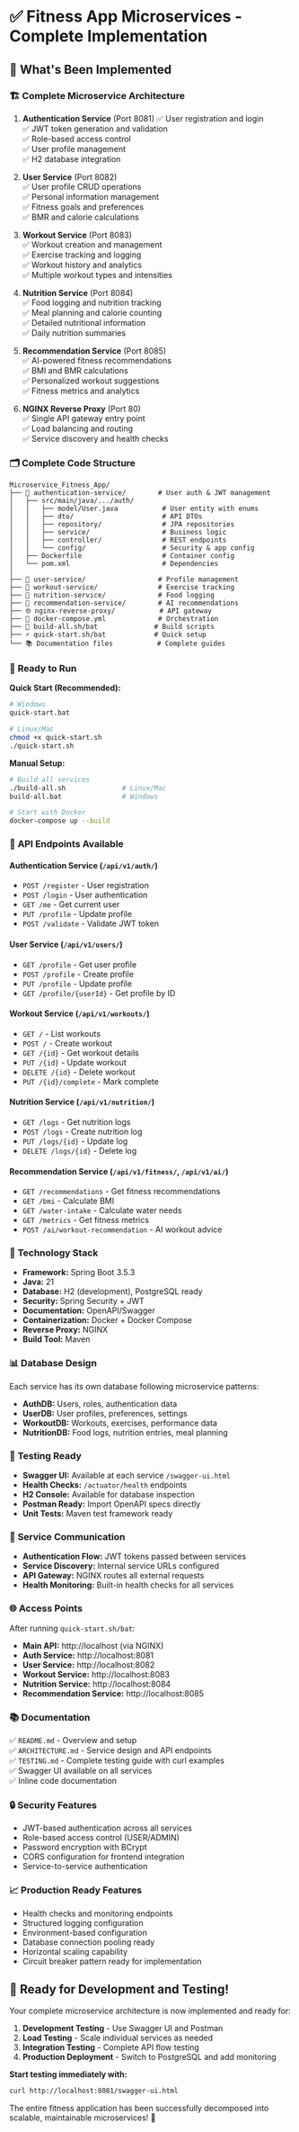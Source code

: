 # ✅ Fitness App Microservices - Complete Implementation

## 🎯 What's Been Implemented

### 🏗️ **Complete Microservice Architecture**

1. **Authentication Service** (Port 8081)
   ✅ User registration and login  
   ✅ JWT token generation and validation  
   ✅ Role-based access control  
   ✅ User profile management  
   ✅ H2 database integration  

2. **User Service** (Port 8082)  
   ✅ User profile CRUD operations  
   ✅ Personal information management  
   ✅ Fitness goals and preferences  
   ✅ BMR and calorie calculations  

3. **Workout Service** (Port 8083)  
   ✅ Workout creation and management  
   ✅ Exercise tracking and logging  
   ✅ Workout history and analytics  
   ✅ Multiple workout types and intensities  

4. **Nutrition Service** (Port 8084)  
   ✅ Food logging and nutrition tracking  
   ✅ Meal planning and calorie counting  
   ✅ Detailed nutritional information  
   ✅ Daily nutrition summaries  

5. **Recommendation Service** (Port 8085)  
   ✅ AI-powered fitness recommendations  
   ✅ BMI and BMR calculations  
   ✅ Personalized workout suggestions  
   ✅ Fitness metrics and analytics  

6. **NGINX Reverse Proxy** (Port 80)  
   ✅ Single API gateway entry point  
   ✅ Load balancing and routing  
   ✅ Service discovery and health checks  

### 🗂️ **Complete Code Structure**

```
Microservice_Fitness_App/
├── 🔐 authentication-service/        # User auth & JWT management
│   ├── src/main/java/.../auth/
│   │   ├── model/User.java           # User entity with enums
│   │   ├── dto/                      # API DTOs
│   │   ├── repository/               # JPA repositories  
│   │   ├── service/                  # Business logic
│   │   ├── controller/               # REST endpoints
│   │   └── config/                   # Security & app config
│   ├── Dockerfile                    # Container config
│   └── pom.xml                       # Dependencies
│
├── 👤 user-service/                  # Profile management
├── 💪 workout-service/               # Exercise tracking  
├── 🥗 nutrition-service/             # Food logging
├── 🎯 recommendation-service/        # AI recommendations
├── 🌐 nginx-reverse-proxy/           # API gateway
├── 🐳 docker-compose.yml             # Orchestration
├── 🔧 build-all.sh/bat              # Build scripts
├── ⚡ quick-start.sh/bat            # Quick setup
└── 📚 Documentation files           # Complete guides
```

### 🚀 **Ready to Run**

**Quick Start (Recommended):**
```bash
# Windows
quick-start.bat

# Linux/Mac  
chmod +x quick-start.sh
./quick-start.sh
```

**Manual Setup:**
```bash
# Build all services
./build-all.sh              # Linux/Mac
build-all.bat               # Windows

# Start with Docker
docker-compose up --build
```

### 🎯 **API Endpoints Available**

#### Authentication Service (`/api/v1/auth/`)
- `POST /register` - User registration
- `POST /login` - User authentication  
- `GET /me` - Get current user
- `PUT /profile` - Update profile
- `POST /validate` - Validate JWT token

#### User Service (`/api/v1/users/`)
- `GET /profile` - Get user profile
- `POST /profile` - Create profile  
- `PUT /profile` - Update profile
- `GET /profile/{userId}` - Get profile by ID

#### Workout Service (`/api/v1/workouts/`)
- `GET /` - List workouts
- `POST /` - Create workout
- `GET /{id}` - Get workout details
- `PUT /{id}` - Update workout  
- `DELETE /{id}` - Delete workout
- `PUT /{id}/complete` - Mark complete

#### Nutrition Service (`/api/v1/nutrition/`)
- `GET /logs` - Get nutrition logs
- `POST /logs` - Create nutrition log
- `PUT /logs/{id}` - Update log
- `DELETE /logs/{id}` - Delete log

#### Recommendation Service (`/api/v1/fitness/`, `/api/v1/ai/`)
- `GET /recommendations` - Get fitness recommendations
- `GET /bmi` - Calculate BMI
- `GET /water-intake` - Calculate water needs
- `GET /metrics` - Get fitness metrics
- `POST /ai/workout-recommendation` - AI workout advice

### 🔧 **Technology Stack**

- **Framework:** Spring Boot 3.5.3
- **Java:** 21  
- **Database:** H2 (development), PostgreSQL ready
- **Security:** Spring Security + JWT
- **Documentation:** OpenAPI/Swagger
- **Containerization:** Docker + Docker Compose
- **Reverse Proxy:** NGINX
- **Build Tool:** Maven

### 📊 **Database Design**

Each service has its own database following microservice patterns:

- **AuthDB:** Users, roles, authentication data
- **UserDB:** User profiles, preferences, settings  
- **WorkoutDB:** Workouts, exercises, performance data
- **NutritionDB:** Food logs, nutrition entries, meal planning

### 🧪 **Testing Ready**

- **Swagger UI:** Available at each service `/swagger-ui.html`
- **Health Checks:** `/actuator/health` endpoints  
- **H2 Console:** Available for database inspection
- **Postman Ready:** Import OpenAPI specs directly
- **Unit Tests:** Maven test framework ready

### 🚦 **Service Communication**

- **Authentication Flow:** JWT tokens passed between services
- **Service Discovery:** Internal service URLs configured  
- **API Gateway:** NGINX routes all external requests
- **Health Monitoring:** Built-in health checks for all services

### 🌐 **Access Points**

After running `quick-start.sh/bat`:

- **Main API:** http://localhost (via NGINX)
- **Auth Service:** http://localhost:8081  
- **User Service:** http://localhost:8082
- **Workout Service:** http://localhost:8083
- **Nutrition Service:** http://localhost:8084  
- **Recommendation Service:** http://localhost:8085

### 📚 **Documentation**

✅ `README.md` - Overview and setup  
✅ `ARCHITECTURE.md` - Service design and API endpoints  
✅ `TESTING.md` - Complete testing guide with curl examples  
✅ Swagger UI available on all services  
✅ Inline code documentation  

### 🔒 **Security Features**

- JWT-based authentication across all services
- Role-based access control (USER/ADMIN)
- Password encryption with BCrypt
- CORS configuration for frontend integration
- Service-to-service authentication

### 📈 **Production Ready Features**

- Health checks and monitoring endpoints
- Structured logging configuration  
- Environment-based configuration
- Database connection pooling ready
- Horizontal scaling capability
- Circuit breaker pattern ready for implementation

## 🎉 **Ready for Development and Testing!**

Your complete microservice architecture is now implemented and ready for:

1. **Development Testing** - Use Swagger UI and Postman
2. **Load Testing** - Scale individual services as needed  
3. **Integration Testing** - Complete API flow testing
4. **Production Deployment** - Switch to PostgreSQL and add monitoring

**Start testing immediately with:**
```bash
curl http://localhost:8081/swagger-ui.html
```

The entire fitness application has been successfully decomposed into scalable, maintainable microservices! 🚀
